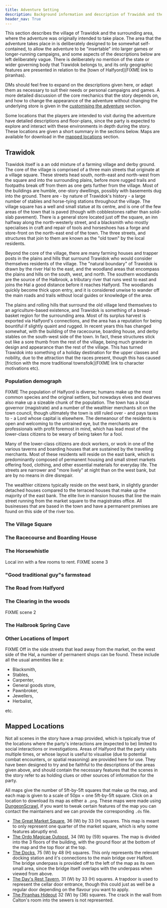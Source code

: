 ```yaml
---
title: Adventure Setting
description: Background information and description of Trawidok and the surrounding area.
header_nav: True
---
```


This section describes the village of Trawidok and the surrounding area, where the adventure was originally intended to take place.
The area that the adventure takes place in is deliberately designed to be somewhat self-contained, to allow the adventure to be "insertable" into larger games or longer-running campaigns, and some aspects of the descriptions below are left deliberately vague.
There is deliberately no mention of the state or wider governing body that Trawidok belongs to, and its only geographic features are presented in relation to the [town of Halfyord](FIXME link to piranhas).

DMs should feel free to expand on the descriptions given here, or adapt them as necessary to suit their needs or personal campaigns and games.
A more detailed discussion of the core mechanics that the story depends on, and how to change the appearance of the adventure without changing the underlying store is given in the [customising the adventure](./customising.md) section.

Some locations that the players are intended to visit during the adventure have detailed descriptions and floor-plans, since the party is expected to explore and interact with these environments in depth during the story.
These locations are given a short summary in the sections below.
Maps are available for download in the [mapped locations](#mapped-locations) section.

## Trawidok

Trawidok itself is a an odd mixture of a farming village and derby ground.
The core of the village is comprised of a three main streets that originate at a village square.
These streets head south, north-east and north-west from the square and into the surrounding plains, before more rugged trails and footpaths break off from them as one gets further from the village.
Most of the buildings are humble, one-story dwellings, possibly with basements dug into the ground.
There are - by nature of Trawidok's history - a large number of stables and horse-tying stations throughout the village.
The village square has a well and small statue at its centre, and is one of the few areas of the town that is paved (though with cobblestones rather than solid-slab pavement).
There is a general store located just off the square, an inn halfway along the north-westerly street, and a blacksmith who mostly specialises in craft and repair of tools and horseshoes has a forge and store-front on the north-east end of the town.
The three streets, and structures that join to them are known as the "old town" by the local residents.

Beyond the core of the village, there are many farming houses and trapper posts in the plains and hills that surround Trawidok who would consider themselves residents of the village.
The "natural boundary" of Trawidok is drawn by the river Hal to the east, and the woodland areas that encompass the plains and hills on the south, west, and north.
The southern woodlands are the source of the Halbrook, a tributary river that runs west to east and joins the Hal a good distance before it reaches Halfyord.
The woodlands quickly become thick upon entry, and it is considered unwise to wander off the main roads and trails without local guides or knowledge of the area.

The plains and rolling hills that surround the old village lend themselves to an agriculture-based existence, and Trawidok is something of a bread-basket region for the surrounding area.
Most of its surplus harvest is exported via Halfyord's connections, and the area has a reputation for being bountiful if slightly quaint and rugged.
In recent years this has changed somewhat, with the building of the racecourse, boarding house, and derby stables on the south-west side of the town.
In fact, these structures stick out like a sore thumb from the rest of the village, being much grander in design and appearance than the rest of the village.
This has turned Trawidok into something of a holiday destination for the upper classes and nobility, due to the attraction that the races present, though this has caused [friction with the more traditional townsfolk](FIXME link to character motivations etc).

### Population demograph

FIXME
The population of Halfyord is diverse; humans make up the most common species and the original settlers, but nowadays elves and dwarves also make up a sizeable chunk of the population.
The town has a local governor (magistrate) and a number of the wealthier merchants sit on the town council, though ultimately the town is still ruled over - and pays taxes to - a Lord whose capital is elsewhere.
The demeanour of the residents is open and welcoming to the untrained eye, but the merchants are professionals with profit foremost in mind, which has lead most of the lower-class citizens to be weary of being taken for a fool.

Many of the lower-class citizens are dock workers, or work in one of the various taverns and boarding houses that are sustained by the travelling merchants.
Most of these residents will reside on the east bank, which is predominantly composed of permanent housing and small street markets offering food, clothing, and other essential materials for everyday life.
The streets are narrower and "more lively" at night than on the west bank, but are by no means in dire disrepair.

The wealthier citizens typically reside on the west bank, in slightly grander detached houses compared to the terraced houses that make up the majority of the east bank.
The elite live in mansion houses that line the main street running from the market square to the magistrates office.
All businesses that are based in the town and have a permanent premises are found on this side of the river too.

### The Village Square

### The Racecourse and Boarding House

### The Horsewhistle

Local inn with a few rooms to rent.
FIXME scene 3

### "Good traditional guy"s farmstead

### The Road from Halfyord

### The Clearing in the woods

FIXME scene 2

### The Halbrook Spring Cave

### Other Locations of Import

FIXME
Off in the side streets that lead away from the market, on the west side of the Hal, a number of permanent shops can be found.
These include all the usual amenities like a:

- Blacksmith,
- Stables,
- Carpenter,
- General goods store,
- Pawnbroker,
- Jewellers,
- Herbalist,

etc.

## Mapped Locations

Not all scenes in the story have a map provided, which is typically true of the locations where the party's interactions are (expected to be) limited to social interactions or investigations.
Areas of Halfyord that the party visits multiple times, or whose layout is useful to visualise (due to potential combat encounters, or spatial reasoning) are provided here for use.
They have been designed to try and be faithful to the descriptions of the areas given above, and should contain the necessary features that the scenes in the story refer to as holding clues or other sources of information for the party.

All maps give the number of 5ft-by-5ft squares that make up the map, and each map is given to a scale of 50px = one 5ft-by-5ft square.
Click on a location to download its map as either a `.png`.
These maps were made using [DungeonScrawl](https://www.dungeonscrawl.com/), if you want to tweak certain features of the map you can contact the maintainers and we can provide the corresponding `.ds` file.

- [The Great Market Square](./floorplans/market-50px-per-square-36x33.png), 36 (W) by 33 (H) squares. This map is meant to only represent one quarter of the market square, which is why some features abruptly end.
- [The Ordo Magicae Outpost](./floorplans/ordo-outpost-50px-per-square-34x59.png), 34 (W) by (59) squares. The map is divided into the 3 floors of the building, with the ground floor at the bottom of the map and the top floor at the top.
- [The Docks](./floorplans/docks-50px-per-square-75x48.png), 75 (W) by 48 (H) squares. This only represents the relevant docking station and it's connections to the main bridge over Halford. The bridge underpass is provided off to the left of the map as its own small area, since the bridge itself overlaps with the underpass when viewed from above.
- [The Day's Rest Tavern](./floorplans/days-rest-interior_31x33.png), 31 (W) by 33 (H) squares. A trapdoor is used to represent the cellar door entrance, though this could just as well be a regular door depending on the flavour you want to apply.
- [The Piranhas Hideout](./floorplans/hideout-50px-per-square-32x36.png) 32 (W) by (36) squares. The crack in the wall from Calton's room into the sewers is not represented.

